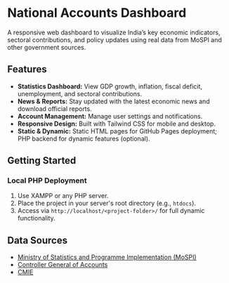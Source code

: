 # National Accounts Dashboard

A responsive web dashboard to visualize India’s key economic indicators, sectoral contributions, and policy updates using real data from MoSPI and other government sources.

## Features
- **Statistics Dashboard:** View GDP growth, inflation, fiscal deficit, unemployment, and sectoral contributions.
- **News & Reports:** Stay updated with the latest economic news and download official reports.
- **Account Management:** Manage user settings and notifications.
- **Responsive Design:** Built with Tailwind CSS for mobile and desktop.
- **Static & Dynamic:** Static HTML pages for GitHub Pages deployment; PHP backend for dynamic features (optional).

## Getting Started

### Local PHP Deployment 
1. Use XAMPP or any PHP server.
2. Place the project in your server's root directory (e.g., `htdocs`).
3. Access via `http://localhost/<project-folder>/` for full dynamic functionality.

## Data Sources
- [Ministry of Statistics and Programme Implementation (MoSPI)](https://mospi.gov.in/)
- [Controller General of Accounts](https://cga.nic.in/)
- [CMIE](https://www.cmie.com/)

